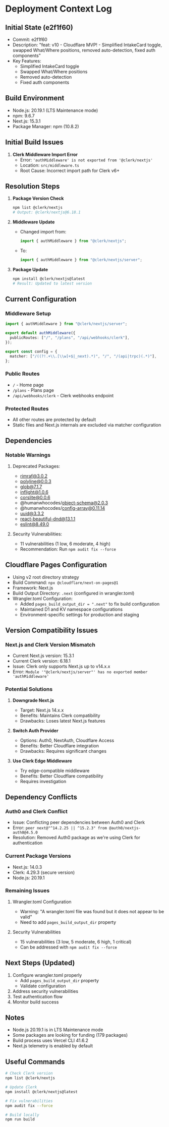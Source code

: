 # Deployment Context Log

## Initial State (e2f1f60)
- Commit: e2f1f60
- Description: "feat: v10 - Cloudflare MVP! - Simplified IntakeCard toggle, swapped What/Where positions, removed auto-detection, fixed auth components"
- Key Features:
  - Simplified IntakeCard toggle
  - Swapped What/Where positions
  - Removed auto-detection
  - Fixed auth components

## Build Environment
- Node.js: 20.19.1 (LTS Maintenance mode)
- npm: 9.6.7
- Next.js: 15.3.1
- Package Manager: npm (10.8.2)

## Initial Build Issues
1. **Clerk Middleware Import Error**
   - Error: `'authMiddleware' is not exported from '@clerk/nextjs'`
   - Location: `src/middleware.ts`
   - Root Cause: Incorrect import path for Clerk v6+

## Resolution Steps
1. **Package Version Check**
   ```bash
   npm list @clerk/nextjs
   # Output: @clerk/nextjs@6.18.1
   ```

2. **Middleware Update**
   - Changed import from:
     ```typescript
     import { authMiddleware } from "@clerk/nextjs";
     ```
   - To:
     ```typescript
     import { authMiddleware } from "@clerk/nextjs/server";
     ```

3. **Package Update**
   ```bash
   npm install @clerk/nextjs@latest
   # Result: Updated to latest version
   ```

## Current Configuration
### Middleware Setup
```typescript
import { authMiddleware } from "@clerk/nextjs/server";

export default authMiddleware({
  publicRoutes: ["/", "/plans", "/api/webhooks/clerk"],
});

export const config = {
  matcher: ["/((?!.+\\.[\\w]+$|_next).*)", "/", "/(api|trpc)(.*)"],
};
```

### Public Routes
- `/` - Home page
- `/plans` - Plans page
- `/api/webhooks/clerk` - Clerk webhooks endpoint

### Protected Routes
- All other routes are protected by default
- Static files and Next.js internals are excluded via matcher configuration

## Dependencies
### Notable Warnings
1. Deprecated Packages:
   - rimraf@3.0.2
   - polyline@0.0.3
   - glob@7.1.7
   - inflight@1.0.6
   - corslite@0.0.6
   - @humanwhocodes/object-schema@2.0.3
   - @humanwhocodes/config-array@0.11.14
   - uuid@3.3.2
   - react-beautiful-dnd@13.1.1
   - eslint@8.49.0

2. Security Vulnerabilities:
   - 11 vulnerabilities (1 low, 6 moderate, 4 high)
   - Recommendation: Run `npm audit fix --force`

## Cloudflare Pages Configuration
- Using v2 root directory strategy
- Build Command: `npx @cloudflare/next-on-pages@1`
- Framework: Next.js
- Build Output Directory: `.next` (configured in wrangler.toml)
- Wrangler.toml Configuration:
  - Added `pages_build_output_dir = ".next"` to fix build configuration
  - Maintained D1 and KV namespace configurations
  - Environment-specific settings for production and staging

## Version Compatibility Issues
### Next.js and Clerk Version Mismatch
- Current Next.js version: 15.3.1
- Current Clerk version: 6.18.1
- Issue: Clerk only supports Next.js up to v14.x.x
- Error: `Module '"@clerk/nextjs/server"' has no exported member 'authMiddleware'`

### Potential Solutions
1. **Downgrade Next.js**
   - Target: Next.js 14.x.x
   - Benefits: Maintains Clerk compatibility
   - Drawbacks: Loses latest Next.js features

2. **Switch Auth Provider**
   - Options: Auth0, NextAuth, Cloudflare Access
   - Benefits: Better Cloudflare integration
   - Drawbacks: Requires significant changes

3. **Use Clerk Edge Middleware**
   - Try edge-compatible middleware
   - Benefits: Better Cloudflare compatibility
   - Requires investigation

## Dependency Conflicts
### Auth0 and Clerk Conflict
- Issue: Conflicting peer dependencies between Auth0 and Clerk
- Error: `peer next@"^14.2.25 || ^15.2.3" from @auth0/nextjs-auth0@4.5.0`
- Resolution: Removed Auth0 package as we're using Clerk for authentication

### Current Package Versions
- Next.js: 14.0.3
- Clerk: 4.29.3 (secure version)
- Node.js: 20.19.1

### Remaining Issues
1. Wrangler.toml Configuration
   - Warning: "A wrangler.toml file was found but it does not appear to be valid"
   - Need to add `pages_build_output_dir` property

2. Security Vulnerabilities
   - 15 vulnerabilities (3 low, 5 moderate, 6 high, 1 critical)
   - Can be addressed with `npm audit fix --force`

## Next Steps (Updated)
1. Configure wrangler.toml properly
   - Add `pages_build_output_dir` property
   - Validate configuration
2. Address security vulnerabilities
3. Test authentication flow
4. Monitor build success

## Notes
- Node.js 20.19.1 is in LTS Maintenance mode
- Some packages are looking for funding (179 packages)
- Build process uses Vercel CLI 41.6.2
- Next.js telemetry is enabled by default

## Useful Commands
```bash
# Check Clerk version
npm list @clerk/nextjs

# Update Clerk
npm install @clerk/nextjs@latest

# Fix vulnerabilities
npm audit fix --force

# Build locally
npm run build
``` 